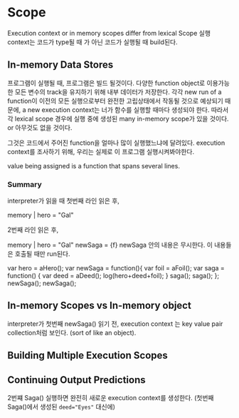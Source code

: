 # Scope

Execution context or in memory scopes differ from lexical Scope
실행 context는 코드가 type될 때 가 아닌 코드가 실행될 때 build된다.

## In-memory Data Stores

프로그램이 실행될 때, 프로그램은 빌드 될것이다. 다양한 function object로 이용가능한 모든 변수의 track을 유지하기 위해 내부 데이터가 저장한다.
각각 new run of a function이 이전의 모든 실행으로부터 완전한 고립상태에서 작동될 것으로 예상되기 때문에, a new execution context는 너가 함수를 실행할 때마다 생성되야 한다. 따라서 각 lexical scope 경우에 실행 중에 생성된 many in-memory scope가 있을 것이다. or 아무것도 없을 것이다.

그것은 코드에서 주어진 function을 얼마나 많이 실행했느냐에 달려있다.
execution context를 조사하기 위해, 우리는 실제로 이 프로그램 실행시켜봐야한다.

value being assigned is a function that spans several lines.

### Summary
interpreter가 읽을 때 첫번째 라인 읽은 후,

memory  |   hero = "Gal"

2번째 라인 읽은 후,

memory  |   hero = "Gal"
            newSaga = {f}
newSaga 안의 내용은 무시한다. 이 내용들은 호출될 때만 run된다.

var hero = aHero();
var newSaga = function(){
  var foil = aFoil();
  var saga = function() {
    var deed = aDeed();
    log(hero+deed+foil);
  }
  saga();
  saga();
};
newSaga();
newSaga();

## In-memory Scopes vs In-memory object

interpreter가 첫번째 newSaga() 읽기 전,
execution context 는 key value pair collection처럼 보인다. (sort of like an object).

## Building Multiple Execution Scopes


## Continuing Output Predictions

2번쨰 Saga() 실행하면 완전히 새로운 execution context를 생성한다. (첫번째 Saga()에서 생성된 `deed="Eyes"` 대신에)
